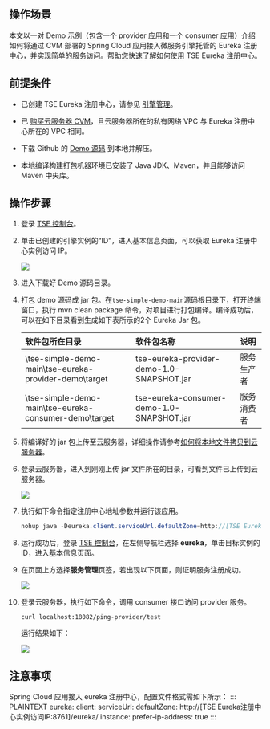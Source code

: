 ## 操作场景

本文以一对 Demo 示例（包含一个 provider 应用和一个 consumer 应用）介绍如何将通过 CVM 部署的 Spring Cloud 应用接入微服务引擎托管的 Eureka 注册中心，并实现简单的服务访问。帮助您快速了解如何使用 TSE Eureka 注册中心。





## 前提条件

- 已创建 TSE Eureka 注册中心，请参见 [引擎管理](https://cloud.tencent.com/document/product/1364/58408)。

- 已 [购买云服务器 CVM](https://buy.cloud.tencent.com/cvm)，且云服务器所在的私有网络 VPC 与 Eureka 注册中心所在的 VPC 相同。

- 下载 Github 的 [Demo 源码](https://github.com/tencentyun/tse-simple-demo) 到本地并解压。

- 本地编译构建打包机器环境已安装了 Java JDK、Maven，并且能够访问 Maven 中央库。

  

## 操作步骤

1. 登录 [TSE 控制台](https://console.cloud.tencent.com/tse)。

2. 单击已创建的引擎实例的“ID”，进入基本信息页面，可以获取 Eureka 注册中心实例访问 IP。

   ![](https://qcloudimg.tencent-cloud.cn/raw/5c8c38057973e961cceb90a37eaee475.png)

3. 进入下载好 Demo 源码目录。

4. 打包 demo 源码成 jar 包。在`tse-simple-demo-main`源码根目录下，打开终端窗口，执行 mvn clean package 命令，对项目进行打包编译。编译成功后，可以在如下目录看到生成如下表所示的2个 Eureka Jar 包。

   | 软件包所在目录                                        | 软件包名称                                | 说明       |
   | :---------------------------------------------------- | :---------------------------------------- | :--------- |
   | \tse-simple-demo-main\tse-eureka-provider-demo\target | tse-eureka-provider-demo-1.0-SNAPSHOT.jar | 服务生产者 |
   | \tse-simple-demo-main\tse-eureka-consumer-demo\target | tse-eureka-consumer-demo-1.0-SNAPSHOT.jar | 服务消费者 |

5. 将编译好的 jar 包上传至云服务器，详细操作请参考[如何将本地文件拷贝到云服务器](https://cloud.tencent.com/document/product/213/39138)。

6. 登录云服务器，进入到刚刚上传 jar 文件所在的目录，可看到文件已上传到云服务器。

   ![](https://qcloudimg.tencent-cloud.cn/raw/d965c1c42e5cf0bf84f5e828150754ff.png)

7. 执行如下命令指定注册中心地址参数并运行该应用。

   ```java
   nohup java -Deureka.client.serviceUrl.defaultZone=http://[TSE Eureka注册中心实例访问IP:8761]/eureka/ -jar [jar包名称] &
   ```

8. 运行成功后，登录 [TSE 控制台](https://console.cloud.tencent.com/tse)，在左侧导航栏选择 **eureka**，单击目标实例的 ID，进入基本信息页面。

9. 在页面上方选择**服务管理**页签，若出现以下页面，则证明服务注册成功。

   ![](https://qcloudimg.tencent-cloud.cn/raw/4370ee6adfad687289c3d48f35f2e5ac.png)

10. 登录云服务器，执行如下命令，调用 consumer 接口访问 provider 服务。

       ```
    curl localhost:18082/ping-provider/test
       ```

       运行结果如下：

       ![](https://qcloudimg.tencent-cloud.cn/raw/bee048fd516134a165f7ee3dc23b1de1.png)






## 注意事项

Spring Cloud 应用接入 eureka 注册中心，配置文件格式需如下所示：
<dx-codeblock>
:::  PLAINTEXT
eureka:
  client:
    serviceUrl:
      defaultZone: http://[TSE Eureka注册中心实例访问IP:8761]/eureka/
  instance:
    prefer-ip-address: true
:::
</dx-codeblock>



